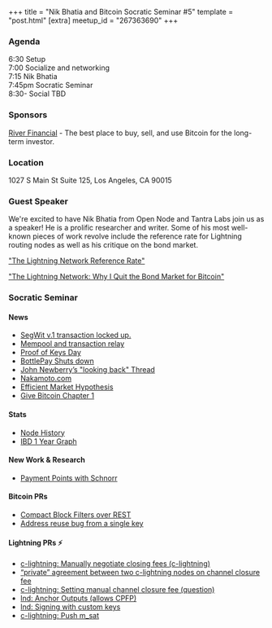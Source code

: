 +++
title = "Nik Bhatia and Bitcoin Socratic Seminar #5"
template = "post.html"
[extra]
meetup_id = "267363690"
+++

### Agenda

6:30 Setup  
7:00 Socialize and networking  
7:15 Nik Bhatia  
7:45pm Socratic Seminar  
8:30- Social TBD  

### Sponsors

[River Financial](https://www.river.com) - The best place to buy, sell, and use Bitcoin for the long-term investor. 

### Location

1027 S Main St Suite 125, Los Angeles, CA 90015

### Guest Speaker

We're excited to have Nik Bhatia from Open Node and Tantra Labs join us as a speaker! He is a prolific researcher and writer. Some of his most well-known pieces of work revolve include the reference rate for Lightning routing nodes as well as his critique on the bond market.

["The Lightning Network Reference Rate"](https://medium.com/@timevalueofbtc/the-lightning-network-reference-rate-98e41a9dadfa)

["The Lightning Network: Why I Quit the Bond Market for Bitcoin"](https://medium.com/@timevalueofbtc/the-lightning-network-why-i-quit-the-bond-market-for-bitcoin-12693120039f)

### Socratic Seminar

#### News

  - [SegWit v.1 transaction locked up.](https://blockstream.info/address/bc1pqyqszqgpqyqszqgpqyqszqgpqyqszqgpqyqszqgpqyqszqgpqyqs3wf0qm)
  - [Mempool and transaction relay](https://bitcoin.org/en/release/v0.19.0.1#mempool-and-transaction-relay)
  - [Proof of Keys Day](https://twitter.com/TraceMayer/status/1213140491232956417?s=20)
  - [BottlePay Shuts down](https://bottlepay.helpscoutdocs.com/article/40-official-announcement-on-the-shutdown-of-bottle-pay)
  - [John Newberry’s "looking back" Thread](https://twitter.com/jfnewbery/status/1208559196465184768?s=20)
  - [Nakamoto.com](https://twitter.com/nakamoto/status/1213336796379205632)
  - [Efficient Market Hypothesis](https://medium.com/@nic__carter/an-introduction-to-the-efficient-market-hypothesis-for-bitcoiners-ed7e90be7c0d)
  - [Give Bitcoin Chapter 1](https://blog.givebitcoin.io/the-give-bitcon-guide-introduction-what-is-bitcoin/)

#### Stats

  - [Node History](https://luke.dashjr.org/programs/bitcoin/files/charts/historical.html)
  - [IBD 1 Year Graph](https://twitter.com/lopp/status/1212409788300173313?s=20)

#### New Work & Research

  - [Payment Points with Schnorr](https://suredbits.com/payment-points-part-1/)

#### Bitcoin PRs

  - [Compact Block Filters over REST](https://github.com/bitcoin/bitcoin/pull/17631)
  - [Address reuse bug from a single key](https://github.com/bitcoin/bitcoin/issues/17605)

#### Lightning PRs ⚡

  - [c-lightning: Manually negotiate closing fees (c-lightning)](https://github.com/ElementsProject/lightning/pull/3390)
  - [“private” agreement between two c-lightning nodes on channel closure fee](https://bitcoin.stackexchange.com/questions/91755/private-agreement-between-two-c-lightning-nodes-on-channel-closure-fee)
  - [c-lightning: Setting manual channel closure fee (question)](https://github.com/ElementsProject/lightning/issues/3270)
  - [lnd: Anchor Outputs (allows CPFP)](https://github.com/lightningnetwork/lnd/pull/3773)
  - [lnd: Signing with custom keys](https://github.com/lightningnetwork/lnd/pull/3812)
  - [c-lightning: Push m_sat](https://github.com/ElementsProject/lightning/pull/3369)
